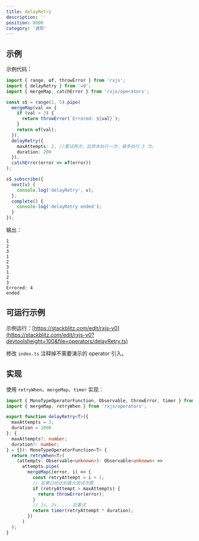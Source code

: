 ```yaml
---
title: delayRetry
description: ''
position: 8800
category: '进阶'
---
```


## 示例

示例代码：

```ts
import { range, of, throwError } from 'rxjs';
import { delayRetry } from 'v0';
import { mergeMap, catchError } from 'rxjs/operators';

const s$ = range(1, 5).pipe(
  mergeMap(val => {
    if (val > 3) {
      return throwError(`Errored: ${val}`);
    }
    return of(val);
  }),
  delayRetry({
    maxAttempts: 2, //重试两次，加原本执行一次，最多执行 3 次。
    duration: 200
  }),
  catchError(error => of(error))
);

s$.subscribe({
  next(v) {
    console.log('delayRetry', v);
  },
  complete() {
    console.log('delayRetry ended');
  }
});
```

输出：

```
1
2
3
1
2
3
1
2
3
Errored: 4
ended
```

<adsbygoogle></adsbygoogle>

## 可运行示例

示例运行：[https://stackblitz.com/edit/rxjs-v0](https://stackblitz.com/edit/rxjs-v0?devtoolsheight=100&file=operators/delayRetry.ts)

修改 `index.ts` 注释掉不需要演示的 operator 引入。

## 实现

使用 `retryWhen`、`mergeMap`、`timer` 实现：

```ts
import { MonoTypeOperatorFunction, Observable, throwError, timer } from 'rxjs';
import { mergeMap, retryWhen } from 'rxjs/operators';

export function delayRetry<T>({
  maxAttempts = 3,
  duration = 1000
}: {
  maxAttempts?: number;
  duration?: number;
} = {}): MonoTypeOperatorFunction<T> {
  return retryWhen<T>(
    (attempts: Observable<unknown>): Observable<unknown> =>
      attempts.pipe(
        mergeMap((error, i) => {
          const retryAttempt = i + 1;
          // 如果已经达到最大尝试次数
          if (retryAttempt > maxAttempts) {
            return throwError(error);
          }
          // 1s, 2s, ... 后重试
          return timer(retryAttempt * duration);
        })
      )
  );
}
```
